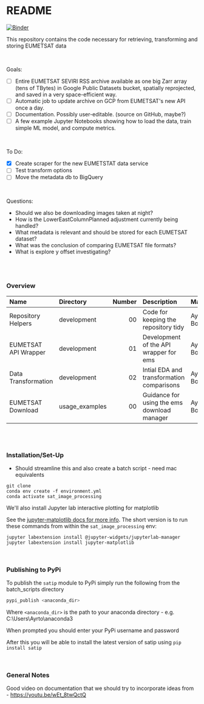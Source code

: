 # README

[![Binder](https://mybinder.org/badge_logo.svg)](https://mybinder.org/v2/gh/Future-Energy-Associates/satellite_image_processing/master?urlpath=lab)

This repository contains the code necessary for retrieving, transforming and storing EUMETSAT data

<br>

Goals:

- [ ] Entire EUMETSAT SEVIRI RSS archive available as one big Zarr array (tens of TBytes) in Google Public Datasets bucket, spatially reprojected, and saved in a very space-efficient way.
- [ ] Automatic job to update archive on GCP from EUMETSAT's new API once a day.
- [ ] Documentation.  Possibly user-editable.  (source on GitHub, maybe?)
- [ ] A few example Jupyter Notebooks showing how to load the data, train simple ML model, and compute metrics.

<br>

To Do:

- [x] Create scraper for the new EUMETSTAT data service
- [ ] Test transform options
- [ ] Move the metadata db to BigQuery

<br>

Questions:

* Should we also be downloading images taken at night?
* How is the LowerEastColumnPlanned adjustment currently being handled?
* What metadata is relevant and should be stored for each EUMETSAT dataset?
* What was the conclusion of comparing EUMETSAT file formats?
* What is explore y offset investigating?

<br>
<br>

### Overview

| Name                 | Directory      |   Number | Description                                 | Maintainer   |
|:---------------------|:---------------|---------:|:--------------------------------------------|:-------------|
| Repository Helpers   | development    |       00 | Code for keeping the repository tidy        | Ayrton Bourn |
| EUMETSAT API Wrapper | development    |       01 | Development of the API wrapper for ems      | Ayrton Bourn |
| Data Transformation  | development    |       02 | Intial EDA and transformation comparisons   | Ayrton Bourn |
| EUMETSAT Download    | usage_examples |       00 | Guidance for using the ems download manager | Ayrton Bourn |

<br>
<br>

### Installation/Set-Up

* Should streamline this and also create a batch script - need mac equivalents

```
git clone
conda env create -f environment.yml
conda activate sat_image_processing
```

We'll also install Jupyter lab interactive plotting for matplotlib

See the [jupyter-matplotlib docs for more info](https://github.com/matplotlib/jupyter-matplotlib).  The short version is to run these commands from within the `sat_image_processing` env:

```
jupyter labextension install @jupyter-widgets/jupyterlab-manager
jupyter labextension install jupyter-matplotlib
```

<br>

### Publishing to PyPi

To publish the `satip` module to PyPi simply run the following from the batch_scripts directory

```bash
pypi_publish <anaconda_dir>
```

Where `<anaconda_dir>` is the path to your anaconda directory - e.g. C:\Users\Ayrto\anaconda3

When prompted you should enter your PyPi username and password

After this you will be able to install the latest version of satip using `pip install satip`

<br>

### General Notes

Good video on documentation that we should try to incorporate ideas from - https://youtu.be/wEt_8twQctQ
